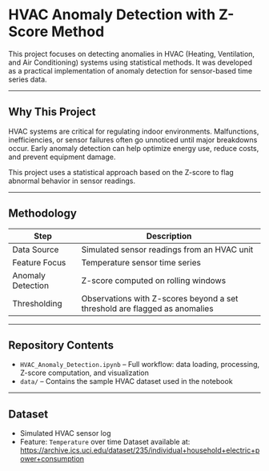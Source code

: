 # HVAC Anomaly Detection with Z-Score Method

This project focuses on detecting anomalies in HVAC (Heating, Ventilation, and Air Conditioning) systems using statistical methods. It was developed as a practical implementation of anomaly detection for sensor-based time series data.

---

## Why This Project

HVAC systems are critical for regulating indoor environments. Malfunctions, inefficiencies, or sensor failures often go unnoticed until major breakdowns occur. Early anomaly detection can help optimize energy use, reduce costs, and prevent equipment damage.

This project uses a statistical approach based on the Z-score to flag abnormal behavior in sensor readings.

---

## Methodology

| Step                  | Description |
|------------------------|-------------|
| Data Source           | Simulated sensor readings from an HVAC unit |
| Feature Focus         | Temperature sensor time series |
| Anomaly Detection     | Z-score computed on rolling windows |
| Thresholding          | Observations with Z-scores beyond a set threshold are flagged as anomalies |

---

## Repository Contents

- `HVAC_Anomaly_Detection.ipynb` – Full workflow: data loading, processing, Z-score computation, and visualization
- `data/` – Contains the sample HVAC dataset used in the notebook

---

## Dataset

- Simulated HVAC sensor log
- Feature: `Temperature` over time
Dataset available at: https://archive.ics.uci.edu/dataset/235/individual+household+electric+power+consumption
